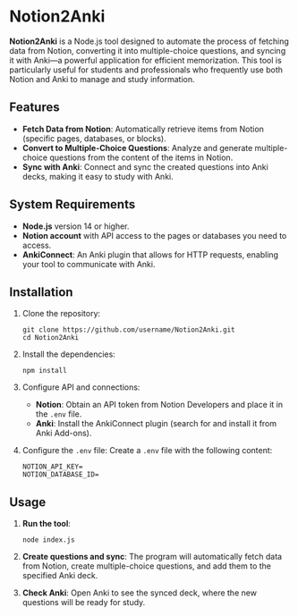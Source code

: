
# Notion2Anki

**Notion2Anki** is a Node.js tool designed to automate the process of fetching data from Notion, converting it into multiple-choice questions, and syncing it with Anki—a powerful application for efficient memorization. This tool is particularly useful for students and professionals who frequently use both Notion and Anki to manage and study information.

## Features

-   **Fetch Data from Notion**: Automatically retrieve items from Notion (specific pages, databases, or blocks).
-   **Convert to Multiple-Choice Questions**: Analyze and generate multiple-choice questions from the content of the items in Notion.
-   **Sync with Anki**: Connect and sync the created questions into Anki decks, making it easy to study with Anki.

## System Requirements

-   **Node.js** version 14 or higher.
-   **Notion account** with API access to the pages or databases you need to access.
-   **AnkiConnect**: An Anki plugin that allows for HTTP requests, enabling your tool to communicate with Anki.

## Installation

1.  Clone the repository:
    ```
    git clone https://github.com/username/Notion2Anki.git
    cd Notion2Anki
    ```
    
2.  Install the dependencies:
	```
	npm install
	```
4.  Configure API and connections:
    -   **Notion**: Obtain an API token from Notion Developers and place it in the `.env` file.
    -   **Anki**: Install the AnkiConnect plugin (search for and install it from Anki Add-ons).
5.  Configure the `.env` file: Create a `.env` file with the following content:
	```
	NOTION_API_KEY=
	NOTION_DATABASE_ID=
	```
## Usage

1.  **Run the tool**:
    ```
    node index.js
    ```
2.  **Create questions and sync**: The program will automatically fetch data from Notion, create multiple-choice questions, and add them to the specified Anki deck.
    
3.  **Check Anki**: Open Anki to see the synced deck, where the new questions will be ready for study.
